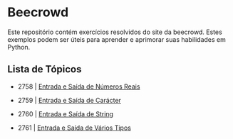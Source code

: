 # Beecrowd

Este repositório contém exercícios resolvidos do site da beecrowd. Estes exemplos podem ser úteis para aprender e aprimorar suas habilidades em Python.

## Lista de Tópicos

* 2758 | [Entrada e Saída de Números Reais](beecrowd\iniciante\python\2758\2758.py)

* 2759 | [Entrada e Saída de Carácter](beecrowd\iniciante\python\2759\2759.py)

* 2760 | [Entrada e Saída de String](beecrowd\iniciante\python\2760\2760.py)

* 2761 | [Entrada e Saída de Vários Tipos](beecrowd\iniciante\python\2761\2761.py)
